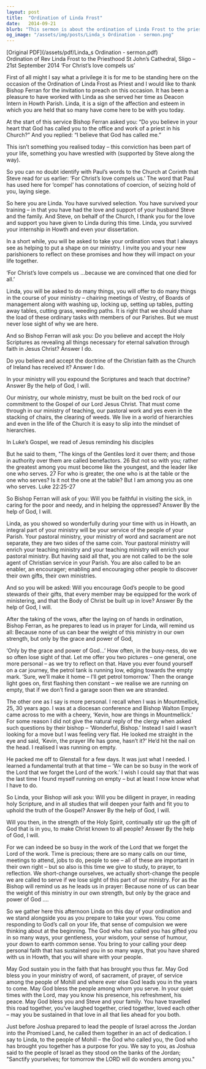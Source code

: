 ```yaml
---
layout: post
title:  "Ordination of Linda Frost"
date:   2014-09-21
blurb: "This sermon is about the ordination of Linda Frost to the priesthood. The sermon emphasizes the importance of service, faith, and dedication in the ministry. It also highlights the significance of personal faith and the need for spiritual nourishment and growth through prayer and scripture reading."
og_image: "/assets/img/posts/Linda_s Ordination - sermon.png"
---
```

[Original PDF](/assets/pdf/Linda_s Ordination - sermon.pdf)    
Ordination of Rev Linda Frost to the Priesthood
St John’s Cathedral, Sligo – 21st September 2014
‘For Christ’s love compels us’

First of all might I say what a privilege it is for me to be standing here on the occasion of the Ordination of Linda Frost as Priest and I would like to thank Bishop Ferran for the invitation to preach on this occasion. It has been a pleasure to have worked with Linda as she served her time as Deacon Intern in Howth Parish. Linda, it is a sign of the affection and esteem in which you are held that so many have come here to be with you today.

At the start of this service Bishop Ferran asked you:
“Do you believe in your heart that God has called you to the office and work of a priest in his Church?” And you replied: “I believe that God has called me.”

This isn’t something you realised today – this conviction has been part of your life, something you have wrestled with (supported by Steve along the way).

So you can no doubt identify with Paul’s words to the Church at Corinth that Steve read for us earlier: ‘For Christ’s love compels us.’ The word that Paul has used here for ‘compel’ has connotations of coercion, of seizing hold of you, laying siege.

So here you are Linda. You have survived selection. You have survived your training – in that you have had the love and support of your husband Steve and the family. And Steve, on behalf of the Church, I thank you for the love and support you have given to Linda during this time. Linda, you survived your internship in Howth and even your dissertation.

In a short while, you will be asked to take your ordination vows that I always see as helping to put a shape on our ministry. I invite you and your new parishioners to reflect on these promises and how they will impact on your life together.

‘For Christ’s love compels us …because we are convinced that one died for all.’

Linda, you will be asked to do many things, you will offer to do many things in the course of your ministry – chairing meetings of Vestry, of Boards of management along with washing up, locking up, setting up tables, putting away tables, cutting grass, weeding paths. It is right that we should share the load of these ordinary tasks with members of our Parishes. But we must never lose sight of why we are here.

And so Bishop Ferran will ask you:
Do you believe and accept the Holy Scriptures as revealing all things necessary for eternal salvation through faith in Jesus Christ?
Answer I do.

Do you believe and accept the doctrine of the Christian faith as the Church of Ireland has received it?
Answer I do.

In your ministry will you expound the Scriptures and teach that doctrine?
Answer By the help of God, I will.

Our ministry, our whole ministry, must be built on the bed rock of our commitment to the Gospel of our Lord Jesus Christ. That must come through in our ministry of teaching, our pastoral work and yes even in the stacking of chairs, the clearing of weeds. We live in a world of hierarchies and even in the life of the Church it is easy to slip into the mindset of hierarchies.

In Luke’s Gospel, we read of Jesus reminding his disciples

But he said to them, "The kings of the Gentiles lord it over them; and those in authority over them are called benefactors. 26 But not so with you; rather the greatest among you must become like the youngest, and the leader like one who serves. 27 For who is greater, the one who is at the table or the one who serves? Is it not the one at the table? But I am among you as one who serves. Luke 22:25-27

So Bishop Ferran will ask of you:
Will you be faithful in visiting the sick, in caring for the poor and needy, and in helping the oppressed?
Answer By the help of God, I will.

Linda, as you showed so wonderfully during your time with us in Howth, an integral part of your ministry will be your service of the people of your Parish. Your pastoral ministry, your ministry of word and sacrament are not separate, they are two sides of the same coin. Your pastoral ministry will enrich your teaching ministry and your teaching ministry will enrich your pastoral ministry. But having said all that, you are not called to be the sole agent of Christian service in your Parish. You are also called to be an enabler, an encourager; enabling and encouraging other people to discover their own gifts, their own ministries.

And so you will be asked:
Will you encourage God’s people to be good stewards of their gifts, that every member may be equipped for the work of ministering, and that the Body of Christ be built up in love?
Answer By the help of God, I will.

After the taking of the vows, after the laying on of hands in ordination, Bishop Ferran, as he prepares to lead us in prayer for Linda, will remind us all:
Because none of us can bear the weight of this ministry in our own strength, but only by the grace and power of God,

‘Only by the grace and power of God…’ How often, in the busy-ness, do we so often lose sight of that. Let me offer you two pictures – one general, one more personal – as we try to reflect on that. Have you ever found yourself on a car journey, the petrol tank is running low, edging towards the empty mark. ‘Sure, we’ll make it home – I’ll get petrol tomorrow.’ Then the orange light goes on, first flashing then constant – we realise we are running on empty, that if we don’t find a garage soon then we are stranded.

The other one as I say is more personal. I recall when I was in Mountmellick, 25, 30 years ago. I was at a diocesan conference and Bishop Walton Empey came across to me with a cheery, ‘Kevin, how are things in Mountmellick.’ For some reason I did not give the natural reply of the clergy when asked such questions by their bishop – ‘Wonderful, Bishop.’ Instead I said I wasn’t looking for a move but I was feeling very flat. He looked me straight in the eye and said, ‘Kevin, the prayer life has gone, hasn’t it?’ He’d hit the nail on the head. I realised I was running on empty.

He packed me off to Glenstall for a few days. It was just what I needed. I learned a fundamental truth at that time – ‘We can be so busy in the work of the Lord that we forget the Lord of the work.’ I wish I could say that that was the last time I found myself running on empty – but at least I now know what I have to do.

So Linda, your Bishop will ask you:
Will you be diligent in prayer, in reading holy Scripture, and in all studies that will deepen your faith and fit you to uphold the truth of the Gospel?
Answer By the help of God, I will.

Will you then, in the strength of the Holy Spirit, continually stir up the gift of God that is in you, to make Christ known to all people?
Answer By the help of God, I will.

For we can indeed be so busy in the work of the Lord that we forget the Lord of the work. Time is precious; there are so many calls on our time, meetings to attend, jobs to do, people to see – all of these are important in their own right – but so also is this time we give to study, to prayer, to reflection. We short-change ourselves, we actually short-change the people we are called to serve if we lose sight of this part of our ministry. For as the Bishop will remind us as he leads us in prayer:
Because none of us can bear the weight of this ministry in our own strength, but only by the grace and power of God ….

So we gather here this afternoon Linda on this day of your ordination and we stand alongside you as you prepare to take your vows. You come responding to God’s call on your life, that sense of compulsion we were thinking about at the beginning. The God who has called you has gifted you in so many ways, your gentleness, your wisdom, your sense of humour, your down to earth common sense. You bring to your calling your deep personal faith that has sustained you in so many ways, that you have shared with us in Howth, that you will share with your people.

May God sustain you in the faith that has brought you thus far. May God bless you in your ministry of word, of sacrament, of prayer, of service among the people of Mohill and where ever else God leads you in the years to come. May God bless the people among whom you serve. In your quiet times with the Lord, may you know his presence, his refreshment, his peace. May God bless you and Steve and your family. You have travelled this road together, you’ve laughed together, cried together, loved each other – may you be sustained in that love in all that lies ahead for you both.

Just before Joshua prepared to lead the people of Israel across the Jordan into the Promised Land, he called them together in an act of dedication. I say to Linda, to the people of Mohill – the God who called you, the God who has brought you together has a purpose for you. We say to you, as Joshua said to the people of Israel as they stood on the banks of the Jordan; "Sanctify yourselves; for tomorrow the LORD will do wonders among you."
